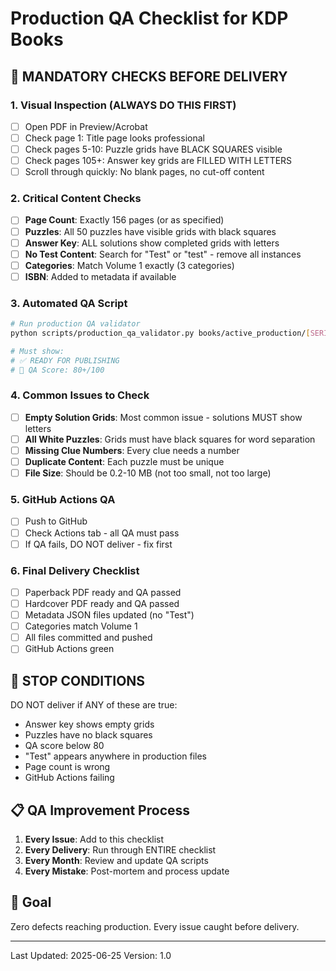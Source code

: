 # Production QA Checklist for KDP Books

## 🚨 MANDATORY CHECKS BEFORE DELIVERY

### 1. Visual Inspection (ALWAYS DO THIS FIRST)
- [ ] Open PDF in Preview/Acrobat
- [ ] Check page 1: Title page looks professional
- [ ] Check pages 5-10: Puzzle grids have BLACK SQUARES visible
- [ ] Check pages 105+: Answer key grids are FILLED WITH LETTERS
- [ ] Scroll through quickly: No blank pages, no cut-off content

### 2. Critical Content Checks
- [ ] **Page Count**: Exactly 156 pages (or as specified)
- [ ] **Puzzles**: All 50 puzzles have visible grids with black squares
- [ ] **Answer Key**: ALL solutions show completed grids with letters
- [ ] **No Test Content**: Search for "Test" or "test" - remove all instances
- [ ] **Categories**: Match Volume 1 exactly (3 categories)
- [ ] **ISBN**: Added to metadata if available

### 3. Automated QA Script
```bash
# Run production QA validator
python scripts/production_qa_validator.py books/active_production/[SERIES]/[VOLUME]/paperback/*.pdf

# Must show:
# ✅ READY FOR PUBLISHING
# 🎯 QA Score: 80+/100
```

### 4. Common Issues to Check
- [ ] **Empty Solution Grids**: Most common issue - solutions MUST show letters
- [ ] **All White Puzzles**: Grids must have black squares for word separation
- [ ] **Missing Clue Numbers**: Every clue needs a number
- [ ] **Duplicate Content**: Each puzzle must be unique
- [ ] **File Size**: Should be 0.2-10 MB (not too small, not too large)

### 5. GitHub Actions QA
- [ ] Push to GitHub
- [ ] Check Actions tab - all QA must pass
- [ ] If QA fails, DO NOT deliver - fix first

### 6. Final Delivery Checklist
- [ ] Paperback PDF ready and QA passed
- [ ] Hardcover PDF ready and QA passed
- [ ] Metadata JSON files updated (no "Test")
- [ ] Categories match Volume 1
- [ ] All files committed and pushed
- [ ] GitHub Actions green

## 🛑 STOP CONDITIONS

DO NOT deliver if ANY of these are true:
- Answer key shows empty grids
- Puzzles have no black squares
- QA score below 80
- "Test" appears anywhere in production files
- Page count is wrong
- GitHub Actions failing

## 📋 QA Improvement Process

1. **Every Issue**: Add to this checklist
2. **Every Delivery**: Run through ENTIRE checklist
3. **Every Month**: Review and update QA scripts
4. **Every Mistake**: Post-mortem and process update

## 🎯 Goal

Zero defects reaching production. Every issue caught before delivery.

---

Last Updated: 2025-06-25
Version: 1.0
